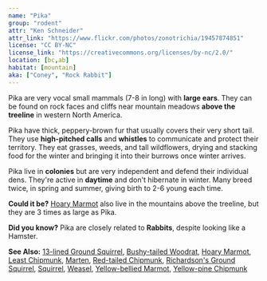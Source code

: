 ```yaml
---
name: "Pika"
group: "rodent"
attr: "Ken Schneider"
attr_link: "https://www.flickr.com/photos/zonotrichia/19457874851"
license: "CC BY-NC"
license_link: "https://creativecommons.org/licenses/by-nc/2.0/"
location: [bc,ab]
habitat: [mountain]
aka: ["Coney", "Rock Rabbit"]
---
```

Pika are very vocal small mammals (7-8 in long) with **large ears**. They can be found on rock faces and cliffs near mountain meadows **above the treeline** in western North America.

Pika have thick, peppery-brown fur that usually covers their very short tail. They use **high-pitched calls** and **whistles** to communicate and protect their territory. They eat grasses, weeds, and tall wildflowers, drying and stacking food for the winter and bringing it into their burrows once winter arrives.

Pika live in **colonies** but are very independent and defend their individual dens. They're active in **daytime** and don't hibernate in winter. Many breed twice, in spring and summer, giving birth to 2-6 young each time.

**Could it be?** [Hoary Marmot](/animals/hoarymar/) also live in the mountains above the treeline, but they are 3 times as large as Pika.

**Did you know?** Pika are closely related to **Rabbits**, despite looking like a Hamster.

<!-- generated, do not edit -->
**See Also:**
[13-lined Ground Squirrel](/animals/13linegs/),
[Bushy-tailed Woodrat](/animals/buwrat/),
[Hoary Marmot](/animals/hoarymar/),
[Least Chipmunk](/animals/leastchip/),
[Marten](/animals/marten/),
[Red-tailed Chipmunk](/animals/retchip/),
[Richardson's Ground Squirrel](/animals/richgs/),
[Squirrel](/animals/squirrel/),
[Weasel](/animals/weasel/),
[Yellow-bellied Marmot](/animals/yelbelmar/),
[Yellow-pine Chipmunk](/animals/yelpchip/)
